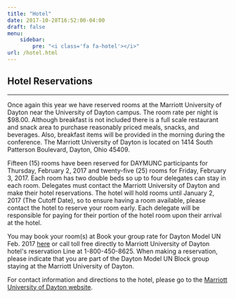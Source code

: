 ```yaml
---
title: "Hotel"
date: 2017-10-28T16:52:00-04:00
draft: false
menu:
    sidebar:
        pre: "<i class='fa fa-hotel'></i>"
url: /hotel.html
---
```


## Hotel Reservations
---
Once again this year we have reserved rooms at the Marriott University of Dayton near the University of Dayton campus.
The room rate per night is $98.00.  Although breakfast is not included there is a full scale restaurant and snack area to purchase reasonably priced meals, snacks, and beverages.
Also, breakfast items will be provided in the morning during the conference.
The Marriott University of Dayton is located on 1414 South Patterson Boulevard, Dayton, Ohio  45409.


Fifteen (15) rooms have been reserved for DAYMUNC participants for Thursday, February 2, 2017 and twenty-five (25) rooms for Friday, February 3, 2017.
Each room has two double beds so up to four delegates can stay in each room.  Delegates must contact the Marriott  University of Dayton and make their hotel reservations.
The hotel will hold rooms until January 2, 2017 (The Cutoff Date), so to ensure having a room available, please contact the hotel to reserve your room early.
Each delegate will be responsible for paying for their portion of the hotel room upon their arrival at the hotel.

You may book your room(s) at Book your group rate for Dayton Model UN Feb. 2017 [here](http://www.marriott.com/meeting-event-hotels/group-corporate-travel/groupCorp.mi?resLinkData=Dayton%20Model%20UN%20Feb2017%5Edayoh%60undunda%6098.00%60USD%60false%606%602/2/17%602/4/17%6001/02/17&app=resvlink&stop_mobi=yes)
or call toll free directly to Marriott University of Dayton hotel's reservation Line at 1-800-450-8625.
When making a reservation, please indicate that you are part of the Dayton Model UN Block group staying at the Marriott University of Dayton.

For contact information and directions to the hotel, please go to the [Marriott University of Dayton website](http://www.marriott.com/hotels/travel/dayoh-dayton-marriott/).